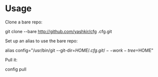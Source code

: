 # Usage

Clone a bare repo:

  git clone --bare http://github.com/yashkir/cfg .cfg.git

Set up an alias to use the bare repo:

  alias config="/usr/bin/git --git-dir=$HOME/.cfg.git/ --work-tree=$HOME"

Pull it:

  config pull

